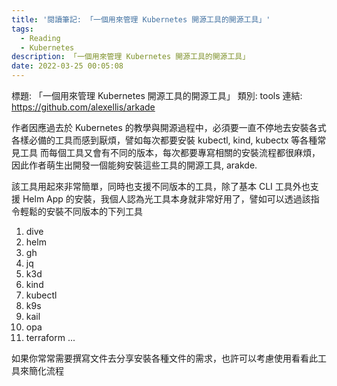 ```yaml
---
title: '閱讀筆記: 「一個用來管理 Kubernetes 開源工具的開源工具」'
tags:
  - Reading
  - Kubernetes
description: 「一個用來管理 Kubernetes 開源工具的開源工具」
date: 2022-03-25 00:05:08
---
```


標題: 「一個用來管理 Kubernetes 開源工具的開源工具」
類別: tools
連結: https://github.com/alexellis/arkade

作者因應過去於 Kubernetes 的教學與開源過程中，必須要一直不停地去安裝各式各樣必備的工具而感到厭煩，譬如每次都要安裝 kubectl, kind, kubectx 等各種常見工具
而每個工具又會有不同的版本，每次都要專寫相關的安裝流程都很麻煩，因此作者萌生出開發一個能夠安裝這些工具的開源工具, arakde.

該工具用起來非常簡單，同時也支援不同版本的工具，除了基本 CLI 工具外也支援 Helm App 的安裝，我個人認為光工具本身就非常好用了，譬如可以透過該指令輕鬆的安裝不同版本的下列工具
1. dive
2. helm
3. gh
4. jq
5. k3d
6. kind
7. kubectl
8. k9s
9. kail
10. opa
11. terraform
...

如果你常常需要撰寫文件去分享安裝各種文件的需求，也許可以考慮使用看看此工具來簡化流程

